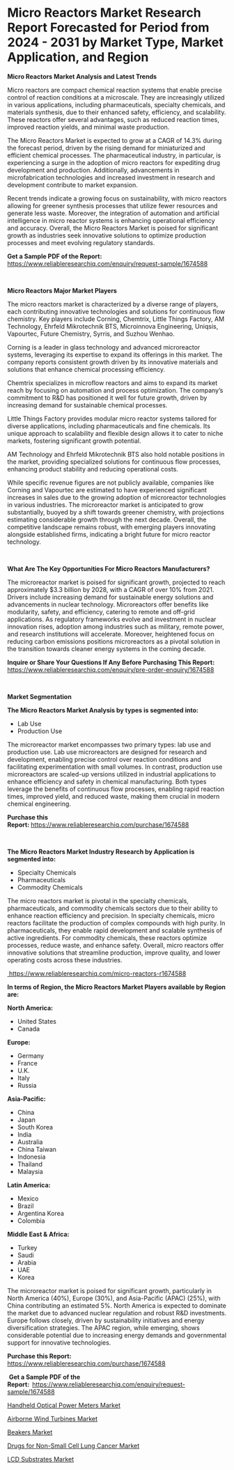 <p><h1>Micro Reactors Market Research Report Forecasted for Period from 2024 -  2031 by Market Type, Market Application, and Region</h1></p><p><strong>Micro Reactors Market Analysis and Latest Trends</strong></p>
<p><p>Micro reactors are compact chemical reaction systems that enable precise control of reaction conditions at a microscale. They are increasingly utilized in various applications, including pharmaceuticals, specialty chemicals, and materials synthesis, due to their enhanced safety, efficiency, and scalability. These reactors offer several advantages, such as reduced reaction times, improved reaction yields, and minimal waste production.</p><p>The Micro Reactors Market is expected to grow at a CAGR of 14.3% during the forecast period, driven by the rising demand for miniaturized and efficient chemical processes. The pharmaceutical industry, in particular, is experiencing a surge in the adoption of micro reactors for expediting drug development and production. Additionally, advancements in microfabrication technologies and increased investment in research and development contribute to market expansion.</p><p>Recent trends indicate a growing focus on sustainability, with micro reactors allowing for greener synthesis processes that utilize fewer resources and generate less waste. Moreover, the integration of automation and artificial intelligence in micro reactor systems is enhancing operational efficiency and accuracy. Overall, the Micro Reactors Market is poised for significant growth as industries seek innovative solutions to optimize production processes and meet evolving regulatory standards.</p></p>
<p><strong>Get a Sample PDF of the Report:&nbsp;</strong> <a href="https://www.reliableresearchiq.com/enquiry/request-sample/1674588?utm_campaign=1283&utm_medium=2&utm_source=Github&utm_content=ia&utm_term=13102024&utm_id=micro-reactors">https://www.reliableresearchiq.com/enquiry/request-sample/1674588</a></p>
<p>&nbsp;</p>
<p><strong>Micro Reactors Major Market Players</strong></p>
<p><p>The micro reactors market is characterized by a diverse range of players, each contributing innovative technologies and solutions for continuous flow chemistry. Key players include Corning, Chemtrix, Little Things Factory, AM Technology, Ehrfeld Mikrotechnik BTS, Microinnova Engineering, Uniqsis, Vapourtec, Future Chemistry, Syrris, and Suzhou Wenhao.</p><p>Corning is a leader in glass technology and advanced microreactor systems, leveraging its expertise to expand its offerings in this market. The company reports consistent growth driven by its innovative materials and solutions that enhance chemical processing efficiency.</p><p>Chemtrix specializes in microflow reactors and aims to expand its market reach by focusing on automation and process optimization. The company’s commitment to R&D has positioned it well for future growth, driven by increasing demand for sustainable chemical processes.</p><p>Little Things Factory provides modular micro reactor systems tailored for diverse applications, including pharmaceuticals and fine chemicals. Its unique approach to scalability and flexible design allows it to cater to niche markets, fostering significant growth potential.</p><p>AM Technology and Ehrfeld Mikrotechnik BTS also hold notable positions in the market, providing specialized solutions for continuous flow processes, enhancing product stability and reducing operational costs.</p><p>While specific revenue figures are not publicly available, companies like Corning and Vapourtec are estimated to have experienced significant increases in sales due to the growing adoption of microreactor technologies in various industries. The microreactor market is anticipated to grow substantially, buoyed by a shift towards greener chemistry, with projections estimating considerable growth through the next decade. Overall, the competitive landscape remains robust, with emerging players innovating alongside established firms, indicating a bright future for micro reactor technology.</p></p>
<p>&nbsp;</p>
<p><strong>What Are The Key Opportunities For Micro Reactors Manufacturers?</strong></p>
<p><p>The microreactor market is poised for significant growth, projected to reach approximately $3.3 billion by 2028, with a CAGR of over 10% from 2021. Drivers include increasing demand for sustainable energy solutions and advancements in nuclear technology. Microreactors offer benefits like modularity, safety, and efficiency, catering to remote and off-grid applications. As regulatory frameworks evolve and investment in nuclear innovation rises, adoption among industries such as military, remote power, and research institutions will accelerate. Moreover, heightened focus on reducing carbon emissions positions microreactors as a pivotal solution in the transition towards cleaner energy systems in the coming decade.</p></p>
<p><strong>Inquire or Share Your Questions If Any Before Purchasing This Report:</strong> <a href="https://www.reliableresearchiq.com/enquiry/pre-order-enquiry/1674588?utm_campaign=1283&utm_medium=2&utm_source=Github&utm_content=ia&utm_term=13102024&utm_id=micro-reactors">https://www.reliableresearchiq.com/enquiry/pre-order-enquiry/1674588</a></p>
<p>&nbsp;</p>
<p><strong>Market Segmentation</strong></p>
<p><strong>The Micro Reactors Market Analysis by types is segmented into:</strong></p>
<p><ul><li>Lab Use</li><li>Production Use</li></ul></p>
<p><p>The microreactor market encompasses two primary types: lab use and production use. Lab use microreactors are designed for research and development, enabling precise control over reaction conditions and facilitating experimentation with small volumes. In contrast, production use microreactors are scaled-up versions utilized in industrial applications to enhance efficiency and safety in chemical manufacturing. Both types leverage the benefits of continuous flow processes, enabling rapid reaction times, improved yield, and reduced waste, making them crucial in modern chemical engineering.</p></p>
<p><strong>Purchase this Report:&nbsp;</strong><a href="https://www.reliableresearchiq.com/purchase/1674588?utm_campaign=1283&utm_medium=2&utm_source=Github&utm_content=ia&utm_term=13102024&utm_id=micro-reactors">https://www.reliableresearchiq.com/purchase/1674588</a></p>
<p>&nbsp;</p>
<p><strong>The Micro Reactors Market Industry Research by Application is segmented into:</strong></p>
<p><ul><li>Specialty Chemicals</li><li>Pharmaceuticals</li><li>Commodity Chemicals</li></ul></p>
<p><p>The micro reactors market is pivotal in the specialty chemicals, pharmaceuticals, and commodity chemicals sectors due to their ability to enhance reaction efficiency and precision. In specialty chemicals, micro reactors facilitate the production of complex compounds with high purity. In pharmaceuticals, they enable rapid development and scalable synthesis of active ingredients. For commodity chemicals, these reactors optimize processes, reduce waste, and enhance safety. Overall, micro reactors offer innovative solutions that streamline production, improve quality, and lower operating costs across these industries.</p></p>
<p><a href="https://www.reliableresearchiq.com/micro-reactors-r1674588?utm_campaign=1283&utm_medium=2&utm_source=Github&utm_content=ia&utm_term=13102024&utm_id=micro-reactors">&nbsp;https://www.reliableresearchiq.com/micro-reactors-r1674588</a></p>
<p><strong>In terms of Region, the Micro Reactors Market Players available by Region are:</strong></p>
<p>
    <p> <strong> North America: </strong>
        <ul>
            <li>United States</li>
            <li>Canada</li>
        </ul>
        </p> 
    <p> <strong> Europe: </strong>
        <ul>
            <li>Germany</li>
            <li>France</li>
            <li>U.K.</li>
            <li>Italy</li>
            <li>Russia</li>
        </ul>
        </p> 
    <p> <strong> Asia-Pacific: </strong>
        <ul>
            <li>China</li>
            <li>Japan</li>
            <li>South Korea</li>
            <li>India</li>
            <li>Australia</li>
            <li>China Taiwan</li>
            <li>Indonesia</li>
            <li>Thailand</li>
            <li>Malaysia</li>
        </ul>
        </p> 
    <p> <strong> Latin America: </strong>
        <ul>
            <li>Mexico</li>
            <li>Brazil</li>
            <li>Argentina Korea</li>
            <li>Colombia</li>
        </ul>
        </p> 
    <p> <strong> Middle East & Africa: </strong>
        <ul>
            <li>Turkey</li>
            <li>Saudi</li>
            <li>Arabia</li>
            <li>UAE</li>
            <li>Korea</li>
        </ul>
    </p>
    </p>
<p><p>The microreactor market is poised for significant growth, particularly in North America (40%), Europe (30%), and Asia-Pacific (APAC) (25%), with China contributing an estimated 5%. North America is expected to dominate the market due to advanced nuclear regulation and robust R&D investments. Europe follows closely, driven by sustainability initiatives and energy diversification strategies. The APAC region, while emerging, shows considerable potential due to increasing energy demands and governmental support for innovative technologies.</p></p>
<p><strong>Purchase this Report: </strong><a href="https://www.reliableresearchiq.com/purchase/1674588?utm_campaign=1283&utm_medium=2&utm_source=Github&utm_content=ia&utm_term=13102024&utm_id=micro-reactors">https://www.reliableresearchiq.com/purchase/1674588</a></p>
<p>&nbsp;<strong>Get a Sample PDF of the Report:&nbsp;&nbsp;</strong><a href="https://www.reliableresearchiq.com/enquiry/request-sample/1674588?utm_campaign=1283&utm_medium=2&utm_source=Github&utm_content=ia&utm_term=13102024&utm_id=micro-reactors">https://www.reliableresearchiq.com/enquiry/request-sample/1674588</a></p>
<p><strong></strong></p>
<p><p><a href="https://www.linkedin.com/pulse/trends-global-handheld-optical-power-meters-market-forecast-lrw0e?utm_campaign=1283&utm_medium=2&utm_source=Github&utm_content=ia&utm_term=13102024&utm_id=micro-reactors">Handheld Optical Power Meters Market</a></p><p><a href="https://issuu.com/reportprime-2/docs/airborne-wind-turbines-market-size-_718cfbbe660a86?utm_campaign=1283&utm_medium=2&utm_source=Github&utm_content=ia&utm_term=13102024&utm_id=micro-reactors">Airborne Wind Turbines Market</a></p><p><a href="https://github.com/knaufethaganye/Market-Research-Report-List-1/blob/main/beakers-market.md?utm_campaign=1283&utm_medium=2&utm_source=Github&utm_content=ia&utm_term=13102024&utm_id=micro-reactors">Beakers Market</a></p><p><a href="https://www.linkedin.com/pulse/drugs-non-small-cell-lung-cancer-market-evolution-regional-okjje?utm_campaign=1283&utm_medium=2&utm_source=Github&utm_content=ia&utm_term=13102024&utm_id=micro-reactors">Drugs for Non-Small Cell Lung Cancer Market</a></p><p><a href="https://github.com/dowsegmspivadlk/Market-Research-Report-List-1/blob/main/lcd-substrates-market.md?utm_campaign=1283&utm_medium=2&utm_source=Github&utm_content=ia&utm_term=13102024&utm_id=micro-reactors">LCD Substrates Market</a></p></p>